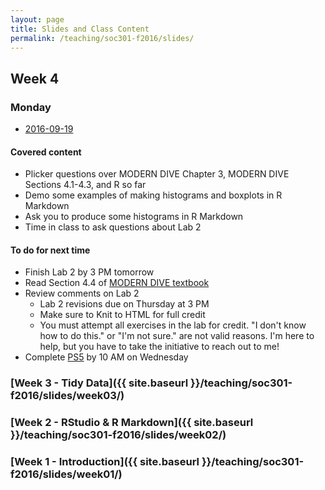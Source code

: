 ```yaml
---
layout: page
title: Slides and Class Content
permalink: /teaching/soc301-f2016/slides/
---
```


## Week 4

### Monday
- <a href = "{{ site.baseurl }}/teaching/soc301-f2016/slides/week-04/04a.html">2016-09-19</a>

#### Covered content
- Plicker questions over MODERN DIVE Chapter 3, MODERN DIVE Sections 4.1-4.3, and R so far
- Demo some examples of making histograms and boxplots in R Markdown
- Ask you to produce some histograms in R Markdown
- Time in class to ask questions about Lab 2

#### To do for next time
- Finish Lab 2 by 3 PM tomorrow
- Read Section 4.4 of [MODERN DIVE textbook](https://ismayc.github.io/moderndiver-book/4-viz.html#barplots)
- Review comments on Lab 2
    - Lab 2 revisions due on Thursday at 3 PM
    - Make sure to Knit to HTML for full credit
    - You must attempt all exercises in the lab for credit.  "I don't know how to do this." or "I'm not sure." are not valid reasons.  I'm here to help, but you have to take the initiative to reach out to me!
- Complete [PS5](https://goo.gl/forms/ZEn8SSVtExPEdK7d2) by 10 AM on Wednesday


### [Week 3 - Tidy Data]({{ site.baseurl }}/teaching/soc301-f2016/slides/week03/)

### [Week 2 - RStudio & R Markdown]({{ site.baseurl }}/teaching/soc301-f2016/slides/week02/)

### [Week 1 - Introduction]({{ site.baseurl }}/teaching/soc301-f2016/slides/week01/)